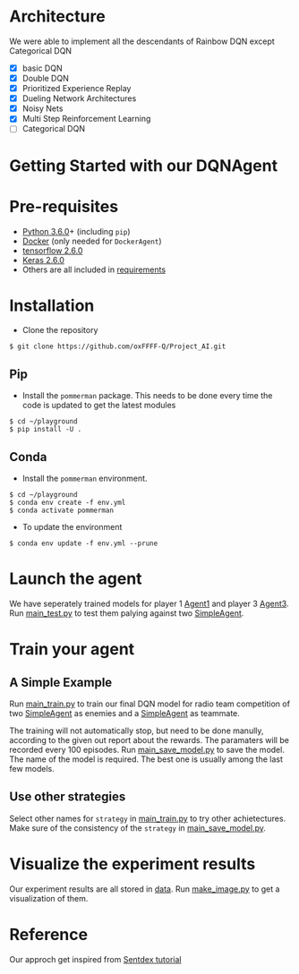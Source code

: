 # Architecture

We were able to implement all the descendants of Rainbow DQN except Categorical DQN

- [x] basic DQN
- [x] Double DQN
- [x] Prioritized Experience Replay
- [x] Dueling Network Architectures
- [x] Noisy Nets
- [x] Multi Step Reinforcement Learning
- [ ] Categorical DQN

# Getting Started with our DQNAgent

# Pre-requisites

* [Python 3.6.0](https://www.python.org/downloads/release/python-360/)+ (including `pip`)
* [Docker](https://www.docker.com/) (only needed for `DockerAgent`)
* [tensorflow 2.6.0](https://www.tensorflow.org/hub/installation)
* [Keras 2.6.0](https://keras.io/getting_started/)
* Others are all included in [requirements](DQNAgent/requirements.txt)
# Installation

* Clone the repository
```
$ git clone https://github.com/oxFFFF-Q/Project_AI.git
```

## Pip

* Install the `pommerman` package. This needs to be done every time the code is updated to get the
latest modules
```
$ cd ~/playground
$ pip install -U .
```

## Conda

* Install the `pommerman` environment.
```
$ cd ~/playground
$ conda env create -f env.yml
$ conda activate pommerman
```

* To update the environment
```
$ conda env update -f env.yml --prune
```

# Launch the agent
We have seperately trained models for player 1 [Agent1](DQNAgent/agents/Agent1.py) and player 3 [Agent3](DQNAgent/agents/Agent3.py). Run [main_test.py](DQNAgent/main_test.py) to test them palying against two [SimpleAgent](pommerman/agents/simple_agent.py).

# Train your agent

## A Simple Example

Run [main_train.py](DQNAgent/main_train.py) to train our final DQN model for radio team competition of two [SimpleAgent](pommerman/agents/simple_agent.py) as enemies and a [SimpleAgent](pommerman/agents/simple_agent.py) as teammate.

The training will not automatically stop, but need to be done manully, according to the given out report about the rewards. The paramaters will be recorded every 100 episodes. Run [main_save_model.py](DQNAgent/main_save_model.py) to save the model. The name of the model is required. The best one is usually among the last few models.

## Use other strategies

Select other names for `strategy` in [main_train.py](DQNAgent/main_train.py) to try other achietectures. Make sure of the consistency of the `strategy` in [main_save_model.py](DQNAgent/main_save_model.py).



# Visualize the experiment results

Our experiment results are all stored in [data](DQNAgent/result_image/data). Run [make_image.py](DQNAgent/result_image/make_image.py) to get a visualization of them.

# Reference

Our approch get inspired from [Sentdex tutorial](https://pythonprogramming.net/training-deep-q-learning-dqn-reinforcement-learning-python-tutorial/)
